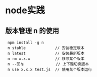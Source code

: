 # node实践

## 版本管理 n 的使用

   ```shell
    npm install -g n
    n stable             // 安装稳定版本
    n latest             // 安装最新版本
    n rm x.x.x           // 移除某个版本
    n --回车              // 上下键切换版本
    n use x.x.x test.js  // 使用某个版本运行
   ```

